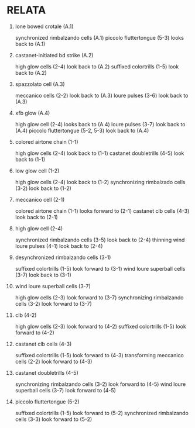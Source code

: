 RELATA
======

1.  lone bowed crotale (A.1)

    synchronized rimbalzando cells (A.1)
    piccolo fluttertongue (5-3) looks back to (A.1)

2.  castanet-initiated bd strike (A.2)

    high glow cells (2-4) look back to (A.2)
    suffixed colortrills (1-5) look back to (A.2)

3.  spazzolato cell (A.3)

    meccanico cells (2-2) look back to (A.3)
    loure pulses (3-6) look back to (A.3)

4.  xfb glow (A.4)

    high glow cell (2-4) looks back to (A.4)
    loure pulses (3-7) look back to (A.4)
    piccolo fluttertongue (5-2, 5-3) look back to (A.4)

5.  colored airtone chain (1-1)
    
    high glow cells (2-4) look back to (1-1)
    castanet doubletrills (4-5) look back to (1-1)

6.  low glow cell (1-2)

    high glow cells (2-4) look back to (1-2)
    synchronizing rimbalzado cells (3-2) look back to (1-2)

7.  meccanico cell (2-1)

    colored airtone chain (1-1) looks forward to (2-1)
    castanet clb cells (4-3) look back to (2-1)

8.  high glow cell (2-4)

    synchronized rimbalzando cells (3-5) look back to (2-4)
    thinning wind loure pulses (4-1) look back to (2-4)

9.  desynchronized rimbalzando cells (3-1)

    suffixed colortrills (1-5) look forward to (3-1)
    wind loure superball cells (3-7) look back to (3-1)

10. wind loure superball cells (3-7)

    high glow cells (2-3) look forward to (3-7)
    synchronizing rimbalzando cells (3-2) look forward to (3-7)

11. clb (4-2)

    high glow cells (2-3) look forward to (4-2) 
    suffixed colortrills (1-5) look forward to (4-2)

12. castanet clb cells (4-3)

    suffixed colortrills (1-5) look forward to (4-3)
    transforming meccanico cells (2-2) look forward to (4-3)

13. castanet doubletrills (4-5)

    synchronizing rimbalzando cells (3-2) look forward to (4-5)
    wind loure superball cells (3-7) look forward to (4-5)

14. piccolo fluttertongue (5-2)

    suffixed colortrills (1-5) look forward to (5-2)
    synchronized rimbalzando cells (3-3) look forward to (5-2)
